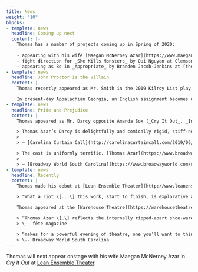 ```yaml
---
title: News
weight: "10"
blocks:
- template: news
  headline: Coming up next
  content: |-
    Thomas has a number of projects coming up in Spring of 2020:
    
    - appearing with his wife [Maegan McNerney Azar](https://www.maeganmcnerneyazar.com) in Molly Smith Metzler's _Cry It Out_ at [Lean Ensemble Theater](http://www.leanensemble.org/) in Hilton Head, South Carolina
    - fight direction for _She Kills Monsters_ by Qui Nguyen at Clemson University
    - appearing as Bo in _Appropriate_ by Branden Jacob-Jenkins at [the Warehouse Theatre](https://warehousetheatre.com/shows/appropriate/) in Greenville, South Carolina
- template: news
  headline: John Proctor Is the Villain
  content: |-
    Thomas recently appeared as Mr. Smith in the 2019 Kilroy List play _John Proctor Is the Villain_ by Kimberly Belflower, directed by Clemson University Performing Arts chair Becky Becker.

    In present-day Appalachian Georgia, an English assignment becomes uncomfortably relevant when scandal swirls and old heroes are questioned. What does it mean to inherit centuries of trauma and come of age in a world that has always prioritized a man’s reputation above a woman’s experience? The line between witch and heroine blurs in this post-#MeToo examination of power, literature, and sex education. Plus there’s Lorde.
- template: news
  headline: Pride and Prejudice
  content: |-
    Thomas appeared as Mr. Darcy opposite Amanda Sox (_Cry It Out_, _In the Next Room_) as Elizabeth Bennett in Kate Hamill's new adaptation of _Pride and Prejudice_ at The Warehouse Theatre, directed by Jay Briggs (_Clybourne Park_, _Important Hats of the Twentieth Century_).

    > Thomas Azar’s Darcy is delightfully and comically rigid, stiff-necked, properly postured, and expertly unbending. This makes it only more hilarious in moments when he stoically grimaces through the pain after having hot rum punch on his groin, or moments when he must diffuse overt sexual advances of a drunken partygoer. Azar also perfectly builds Darcy’s inner conflict.
    >
    > — [Carolina Curtain Call](http://carolinacurtaincall.com/2019/06/10/review-warehouse-theatres-pride-and-prejudice-is-indulgent-whimsical-masterpiece/)

    > The cast is uniformly terrific. [Thomas Azar](https://www.broadwayworld.com/people/Thomas-Azar/) and Amanda Sox come the closest to playing things straight, to actually creating realistic(ish) characters. And that's a tribute to them both. Azar and Sox have both demonstrated their dramatic and comedic chops many times on upstate stages, and with a play like this that can border on cartoonish at times, the fact that they can still conjure some human moments amidst the chaos is a wonder indeed.
    >
    > — [Broadway World South Carolina](https://www.broadwayworld.com/south-carolina/article/BWW-Review-Bright-and-Funny-New-Adaptation-of-PRIDE-AND-PREJUDICE-at-Warehouse-Theatre-20190612)
- template: news
  headline: Recently
  content: |-
    Thomas made his debut at [Lean Ensemble Theater](http://www.leanensemble.org/) in Hilton Head, South Carolina, as Paul in _Barefoot in the Park_, directed by artistic director Blake White.

    > "What a riot \[...\] this work, start to finish, is explorative and through it all, entertaining." -- The Island Packet

    Thomas appeared at the [Warehouse Theatre](https://warehousetheatre.com/glassmenagerie/) as Tom in _The Glass Menagerie_, opposite Mimi Wyche (_All My Sons_, _The Cake_) as Amanda, directed by Kerrie Seymour (_The Cake_, _In the Next Room_).

    > “Thomas Azar \[…\] reflects the internally ripped-apart shoe-warehouse employee with all the complexity the script asked for”
    > \-- fête magazine

    > “makes for a powerful evening of theatre, one you’ll want to think about and discuss - and remember”
    > \-- Broadway World South Carolina
---
```

Thomas will next appear onstage with his wife Maegan McNerney Azar in _Cry It Out_ at [Lean Ensemble Theater](http://www.leanensemble.org/).
